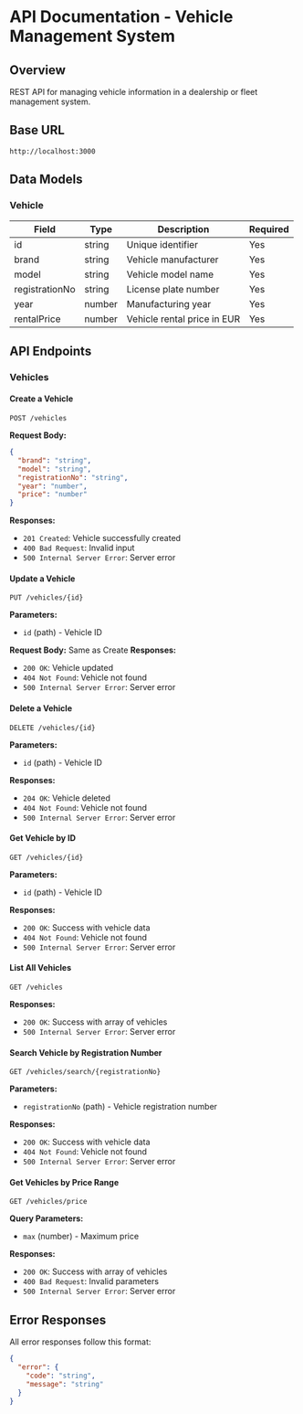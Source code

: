 # API Documentation - Vehicle Management System

## Overview
REST API for managing vehicle information in a dealership or fleet management system.

## Base URL
```
http://localhost:3000
```

## Data Models

### Vehicle
| Field           | Type   | Description                    | Required |
|-----------------|--------|--------------------------------|----------|
| id             | string | Unique identifier              | Yes      |
| brand          | string | Vehicle manufacturer           | Yes      |
| model          | string | Vehicle model name             | Yes      |
| registrationNo | string | License plate number           | Yes      |
| year           | number | Manufacturing year             | Yes      |
| rentalPrice          | number | Vehicle rental price in EUR           | Yes      |

## API Endpoints

### Vehicles

#### Create a Vehicle
```http
POST /vehicles
```
**Request Body:**
```json
{
  "brand": "string",
  "model": "string",
  "registrationNo": "string",
  "year": "number",
  "price": "number"
}
```
**Responses:**
- `201 Created`: Vehicle successfully created
- `400 Bad Request`: Invalid input
- `500 Internal Server Error`: Server error

#### Update a Vehicle
```http
PUT /vehicles/{id}
```
**Parameters:**
- `id` (path) - Vehicle ID

**Request Body:** Same as Create
**Responses:**
- `200 OK`: Vehicle updated
- `404 Not Found`: Vehicle not found
- `500 Internal Server Error`: Server error

#### Delete a Vehicle
```http
DELETE /vehicles/{id}
```
**Parameters:**
- `id` (path) - Vehicle ID

**Responses:**
- `204 OK`: Vehicle deleted
- `404 Not Found`: Vehicle not found
- `500 Internal Server Error`: Server error

#### Get Vehicle by ID
```http
GET /vehicles/{id}
```
**Parameters:**
- `id` (path) - Vehicle ID

**Responses:**
- `200 OK`: Success with vehicle data
- `404 Not Found`: Vehicle not found
- `500 Internal Server Error`: Server error

#### List All Vehicles
```http
GET /vehicles
```
**Responses:**
- `200 OK`: Success with array of vehicles
- `500 Internal Server Error`: Server error

#### Search Vehicle by Registration Number
```http
GET /vehicles/search/{registrationNo}
```
**Parameters:**
- `registrationNo` (path) - Vehicle registration number

**Responses:**
- `200 OK`: Success with vehicle data
- `404 Not Found`: Vehicle not found
- `500 Internal Server Error`: Server error

#### Get Vehicles by Price Range
```http
GET /vehicles/price
```
**Query Parameters:**
- `max` (number) - Maximum price

**Responses:**
- `200 OK`: Success with array of vehicles
- `400 Bad Request`: Invalid parameters
- `500 Internal Server Error`: Server error

## Error Responses
All error responses follow this format:
```json
{
  "error": {
    "code": "string",
    "message": "string"
  }
}
```

<!-- ## Rate Limiting
- 1000 requests per hour per API key

## Authentication
Bearer token required in Authorization header
```http
Authorization: Bearer <your_token>
```
 --> 